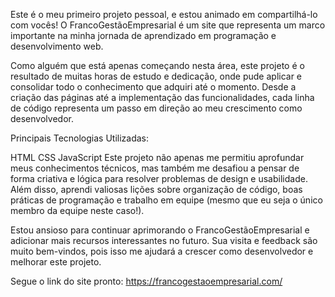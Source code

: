 Este é o meu primeiro projeto pessoal, e estou animado em compartilhá-lo com vocês! O FrancoGestãoEmpresarial é um site que representa um marco importante na minha jornada de aprendizado em programação e desenvolvimento web.

Como alguém que está apenas começando nesta área, este projeto é o resultado de muitas horas de estudo e dedicação, onde pude aplicar e consolidar todo o conhecimento que adquiri até o momento. Desde a criação das páginas até a implementação das funcionalidades, cada linha de código representa um passo em direção ao meu crescimento como desenvolvedor.

Principais Tecnologias Utilizadas:

HTML
CSS
JavaScript
Este projeto não apenas me permitiu aprofundar meus conhecimentos técnicos, mas também me desafiou a pensar de forma criativa e lógica para resolver problemas de design e usabilidade. Além disso, aprendi valiosas lições sobre organização de código, boas práticas de programação e trabalho em equipe (mesmo que eu seja o único membro da equipe neste caso!).

Estou ansioso para continuar aprimorando o FrancoGestãoEmpresarial e adicionar mais recursos interessantes no futuro. Sua visita e feedback são muito bem-vindos, pois isso me ajudará a crescer como desenvolvedor e melhorar este projeto.

Segue o link do site pronto: https://francogestaoempresarial.com/
